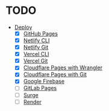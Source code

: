 # TODO

- [Deploy](https://vitejs.dev/guide/static-deploy.html)
  - [x] [GitHub Pages](https://ropaolle.github.io/js-equality-table/)
  - [x] [Netlify CLI](https://js-equality-table.netlify.app/)
  - [x] [Netlify Git](https://courageous-kitten-652dfd.netlify.app/)
  - [x] [Vercel CLI](https://js-equality-table.vercel.app/)
  - [x] [Vercel Git](https://vercel.com/ropaolle)
  - [x] [Cloudflare Pages with Wrangler](https://160b97d6.js-equality-table-cli.pages.dev/)
  - [x] [Cloudflare Pages with Git](https://dash.cloudflare.com/6366c6999e5353a03edd4b5b87499b69/pages)
  - [x] [Google Firebase](https://js-equality-table.web.app/)
  - [ ] [GitLab Pages]()
  - [ ] [Surge](https://surge.sh/)
  - [ ] [Render](https://dashboard.render.com/)
